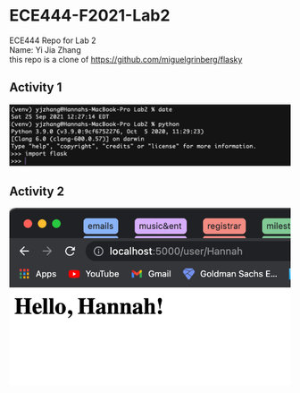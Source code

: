 # ECE444-F2021-Lab2
ECE444 Repo for Lab 2
<br>
Name: Yi Jia Zhang
<br>
this repo is a clone of https://github.com/miguelgrinberg/flasky
<br>
## Activity 1
![](screenshots/activity1.png)

## Activity 2
![](screenshots/activity2.png)
